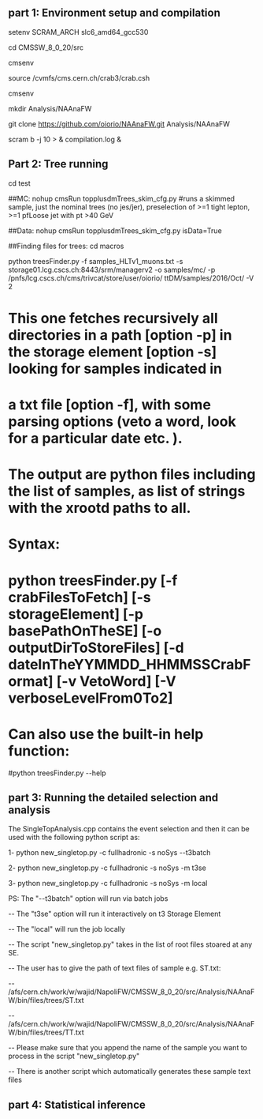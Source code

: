 ## part 1: Environment setup and compilation  ##

setenv SCRAM_ARCH slc6_amd64_gcc530

cd CMSSW_8_0_20/src

cmsenv

source /cvmfs/cms.cern.ch/crab3/crab.csh

cmsenv

mkdir Analysis/NAAnaFW

git clone https://github.com/oiorio/NAAnaFW.git Analysis/NAAnaFW

scram b -j 10 > & compilation.log &

## Part 2: Tree running  ##

cd test 

##MC:
nohup cmsRun topplusdmTrees_skim_cfg.py
 #runs a skimmed sample, just the nominal trees (no jes/jer), preselection of >=1 tight lepton, >=1 pfLoose jet with pt >40 GeV

##Data:
nohup cmsRun topplusdmTrees_skim_cfg.py isData=True

##Finding files for trees:
cd macros

python treesFinder.py -f samples_HLTv1_muons.txt -s storage01.lcg.cscs.ch:8443/srm/managerv2 -o samples/mc/ -p /pnfs/lcg.cscs.ch/cms/trivcat/store/user/oiorio/ ttDM/samples/2016/Oct/ -V 2 
 # This one fetches recursively all directories in a path [option -p] in the storage element [option -s] looking for samples indicated in 
 # a txt file [option -f], with some parsing options (veto  a word, look for a particular date etc. ). 
 # The output are python files including the list of samples, as list of strings with the xrootd paths to all.
 # Syntax:
  # python treesFinder.py [-f crabFilesToFetch] [-s storageElement] [-p basePathOnTheSE] [-o outputDirToStoreFiles] [-d dateInTheYYMMDD_HHMMSSCrabFormat] [-v VetoWord] [-V verboseLevelFrom0To2]
 # Can also use the built-in help function:
  #python treesFinder.py --help 

## part 3: Running the detailed selection and analysis  
The SingleTopAnalysis.cpp contains the event selection and then it can be used with the following python script as:
 
1- python new_singletop.py -c fullhadronic -s noSys --t3batch 

2- python new_singletop.py -c fullhadronic -s noSys -m t3se 

3- python new_singletop.py -c fullhadronic -s noSys -m local 

PS: The "--t3batch" option will run via batch jobs 

-- The "t3se" option will run it interactively on t3 Storage Element

-- The "local" will run the job locally

-- The script "new_singletop.py" takes in the list of root files stoared at any SE. 

-- The user has to give the path of text files of sample e.g. ST.txt:

-- /afs/cern.ch/work/w/wajid/NapoliFW/CMSSW_8_0_20/src/Analysis/NAAnaFW/bin/files/trees/ST.txt  

-- /afs/cern.ch/work/w/wajid/NapoliFW/CMSSW_8_0_20/src/Analysis/NAAnaFW/bin/files/trees/TT.txt  

-- Please make sure that you append the name of the sample you want to process in the script "new_singletop.py"

-- There is another script which automatically generates these sample text files

## part 4: Statistical inference  ##
